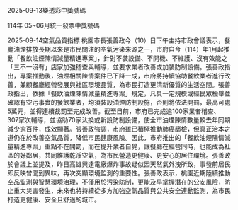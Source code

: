 
2025-09-13樂透彩中獎號碼

                                
114年 05~06月統一發票中獎號碼
                             
2025-09-14空氣品質指標
                              桃園市長張善政今（10）日下午主持市政會議表示，餐廳油煙排放長期以來是市民關注的空氣污染來源之一，市府自今（114）年1月起推動「餐飲油煙陳情減量精進專案」，針對不裝設備、不開機、不維護、沒有效能之「三不一沒有」店家加強稽查與輔導，並要求業者改善或加裝防制設備。張善政指出，專案推動後，油煙相關陳情案件已下降一成，市府將持續協助餐飲業者進行改善，兼顧餐廳經營發展與社區環境品質，為市民打造更清新優質的生活空間。張善政指出，依據「餐飲油煙陳情減量精進專案」規定，凡具一定規模或經民眾檢舉並確認有空污事實的餐飲業者，均須裝設油煙防制設施，否則將依法開罰，最高可處5萬元，並得連續裁罰至完成改善。截至目前，市府已完成逾100家業者稽查、307家次輔導，並協助70家汰換或新設防制設備，使全市油煙陳情數量較去年同期減少逾百件，成效顯著。張善政強調，市府雖已積極推動肺癌篩檢，但真正治本之道仍在於改善空氣品質，降低市民健康風險。因此，市府推出的「餐飲油煙陳情減量精進專案」重點不在開罰，而在提升業者自覺，讓餐廳在經營同時，也能成為社區的好鄰居，共同維護乾淨空氣，為市民營造更健康、更安心的居住環境。張善政於會議上並提及，昨日高雄興達電廠爆炸事故疑似因天然氣外洩所致，事發前居民即反映曾聞到異味，再次突顯環境監測的重要性。張善政表示，桃園近期陸續推動空品監測與智慧環境治理，不僅用於污染防制，更能及早掌握潛在的公安風險，防止重大災害發生，未來也將持續從多方加強空氣品質與公共安全連動監測，為市民打造更健康、安全且舒適的城市。